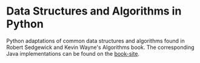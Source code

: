 # Data Structures and Algorithms in Python

Python adaptations of common data structures and algorithms found in Robert Sedgewick and Kevin Wayne's Algorithms book. The corresponding Java implementations can be found on the [book-site](https://algs4.cs.princeton.edu/home/).


